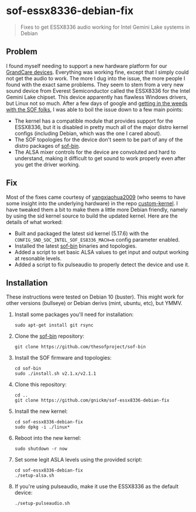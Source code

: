 # sof-essx8336-debian-fix
> Fixes to get ESSX8336 audio working for Intel Gemini Lake systems in Debian

## Problem
I found myself needing to support a new hardware platform for our [GrandCare devices](https://www.grandcare.com/). Everything was working fine, 
except that I simply could not get the audio to work. The more I dug into the issue, the more people I found with the exact same problems. 
They seem to stem from a very new sound device from Everest Semiconductor called the ESSX8336 for the Intel Gemini Lake chipset. This device 
apparently has flawless Windows drivers, but Linux not so much. After a few days of google and 
[getting in the weeds with the SOF folks](https://github.com/thesofproject/linux/issues/2955), I was able to boil the issue down to a few main 
points:

* The kernel has a compatible module that provides support for the ESSX8336, but it is disabled in pretty much all of the major distro kernel configs (including Debian, which was the one I cared about).
* The SOF topologies for the device don't seem to be part of any of the distro packages of [sof-bin](https://github.com/thesofproject/sof-bin).
* The ALSA mixer controls for the device are convoluted and hard to understand, making it difficult to get sound to work properly even after you get the driver working.

## Fix
Most of the fixes came courtesy of [yangxiaohua2009](https://github.com/yangxiaohua2009) (who seems to have some insight into the underlying 
hardware) in the repo [custom-kernel](https://github.com/yangxiaohua2009/custom-kernel). I have tweaked them a bit to make them a little more
Debian friendly, namely by using the sid kernel source to build the updated kernel. Here are the details of what worked:

* Built and packaged the latest sid kernel (5.17.6) with the `CONFIG_SND_SOC_INTEL_SOF_ES8336_MACH=m` config parameter enabled.
* Installed the latest [sof-bin](https://github.com/thesofproject/sof-bin) binaries and topologies.
* Added a script to set basic ALSA values to get input and output working at resonable levels.
* Added a script to fix pulseaudio to properly detect the device and use it.

## Installation
These instructions were tested on Debian 10 (buster). This might work for other versions (bullseye) or Debian derivs (mint, ubuntu, etc), but YMMV.

1. Install some packages you'll need for installation:

   ```
   sudo apt-get install git rsync
   ```
2. Clone the [sof-bin](https://github.com/thesofproject/sof-bin) repository:
   
   ```
   git clone https://github.com/thesofproject/sof-bin
   ```
3. Install the SOF firmware and topologies:
   
   ```
   cd sof-bin
   sudo ./install.sh v2.1.x/v2.1.1
   ```
4. Clone this repository:

   ```
   cd ..
   git clone https://github.com/gnickm/sof-essx8336-debian-fix
   ```
5. Install the new kernel:

   ```
   cd sof-essx8336-debian-fix
   sudo dpkg -i ./linux*
   ```
6. Reboot into the new kernel:

   ```
   sudo shutdown -r now
   ```
7. Set some legit ASLA levels using the provided script:

   ```
   cd sof-essx8336-debian-fix
   ./setup-alsa.sh
   ```
8. If you're using pulseaudio, make it use the ESSX8336 as the default device:

   ```
   ./setup-pulseaudio.sh
   ```
